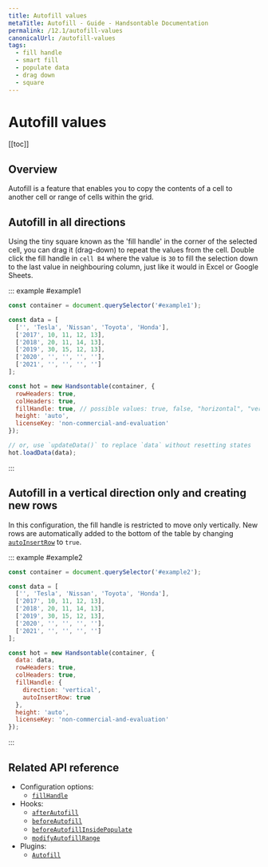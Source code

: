 ```yaml
---
title: Autofill values
metaTitle: Autofill - Guide - Handsontable Documentation
permalink: /12.1/autofill-values
canonicalUrl: /autofill-values
tags:
  - fill handle
  - smart fill
  - populate data
  - drag down
  - square
---
```


# Autofill values

[[toc]]

## Overview

Autofill is a feature that enables you to copy the contents of a cell to another cell or range of cells within the grid.

## Autofill in all directions

Using the tiny square known as the 'fill handle' in the corner of the selected cell, you can drag it (drag-down) to repeat the values from the cell. Double click the fill handle in `cell B4` where the value is `30` to fill the selection down to the last value in neighbouring column, just like it would in Excel or Google Sheets.

::: example #example1
```js
const container = document.querySelector('#example1');

const data = [
  ['', 'Tesla', 'Nissan', 'Toyota', 'Honda'],
  ['2017', 10, 11, 12, 13],
  ['2018', 20, 11, 14, 13],
  ['2019', 30, 15, 12, 13],
  ['2020', '', '', '', ''],
  ['2021', '', '', '', '']
];

const hot = new Handsontable(container, {
  rowHeaders: true,
  colHeaders: true,
  fillHandle: true, // possible values: true, false, "horizontal", "vertical",
  height: 'auto',
  licenseKey: 'non-commercial-and-evaluation'
});

// or, use `updateData()` to replace `data` without resetting states
hot.loadData(data);
```
:::

## Autofill in a vertical direction only and creating new rows

In this configuration, the fill handle is restricted to move only vertically. New rows are automatically added to the bottom of the table by changing [`autoInsertRow`](@/api/options.md#fillhandle) to `true`.

::: example #example2
```js
const container = document.querySelector('#example2');

const data = [
  ['', 'Tesla', 'Nissan', 'Toyota', 'Honda'],
  ['2017', 10, 11, 12, 13],
  ['2018', 20, 11, 14, 13],
  ['2019', 30, 15, 12, 13],
  ['2020', '', '', '', ''],
  ['2021', '', '', '', '']
];

const hot = new Handsontable(container, {
  data: data,
  rowHeaders: true,
  colHeaders: true,
  fillHandle: {
    direction: 'vertical',
    autoInsertRow: true
  },
  height: 'auto',
  licenseKey: 'non-commercial-and-evaluation'
});
```
:::

## Related API reference

- Configuration options: 
  - [`fillHandle`](@/api/options.md#fillhandle)
- Hooks:
  - [`afterAutofill`](@/api/hooks.md#afterautofill)
  - [`beforeAutofill`](@/api/hooks.md#beforeautofill)
  - [`beforeAutofillInsidePopulate`](@/api/hooks.md#beforeautofillinsidepopulate)
  - [`modifyAutofillRange`](@/api/hooks.md#modifyautofillrange)
- Plugins:
  - [`Autofill`](@/api/autofill.md)